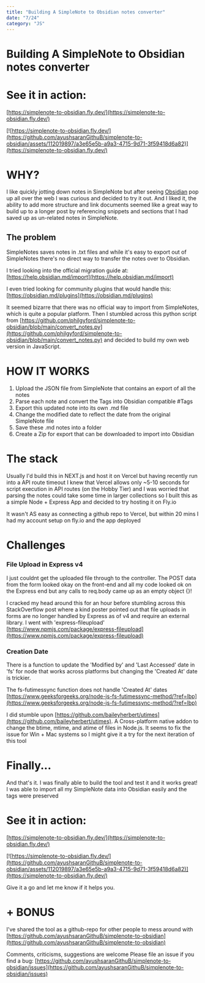 ```yaml
---
title: "Building A SimpleNote to Obsidian notes converter"
date: "7/24"
category: "JS"
---
```


# Building A SimpleNote to Obsidian notes converter

# See it in action:

[https://simplenote-to-obsidian.fly.dev/](https://simplenote-to-obsidian.fly.dev/)

[![https://simplenote-to-obsidian.fly.dev/](https://github.com/ayushsaranGithuB/simplenote-to-obsidian/assets/112019897/a3e65e5b-a9a3-4715-9d71-3f59418d6a82)](https://simplenote-to-obsidian.fly.dev/)

# WHY?

I like quickly jotting down notes in SimpleNote but after seeing [Obsidian](https://obsidian.md) pop up all over the web I was curious and decided to try it out. And I liked it, the ability to add more structure and link documents seemed like a great way to build up to a longer post by referencing snippets and sections that I had saved up as un-related notes in SimpleNote.

## The problem

SimpleNotes saves notes in .txt files and while it's easy to export out of SimpleNotes there's no direct way to transfer the notes over to Obsidian.

I tried looking into the official migration guide at: [https://help.obsidian.md/import](https://help.obsidian.md/import)

I even tried looking for community plugins that would handle this: [https://obsidian.md/plugins](https://obsidian.md/plugins)

It seemed bizarre that there was no official way to import from SimpleNotes, which is quite a popular platform. Then I stumbled across this python script from [https://github.com/philgyford/simplenote-to-obsidian/blob/main/convert_notes.py](https://github.com/philgyford/simplenote-to-obsidian/blob/main/convert_notes.py) and decided to build my own web version in JavaScript.

# HOW IT WORKS

1. Upload the JSON file from SimpleNote that contains an export of all the notes
2. Parse each note and convert the Tags into Obsidian compatible #Tags
3. Export this updated note into its own .md file
4. Change the modified date to reflect the date from the original SimpleNote file
5. Save these .md notes into a folder
6. Create a Zip for export that can be downloaded to import into Obsidian

# The stack

Usually I'd build this in NEXT.js and host it on Vercel but having recently run into a API route timeout I knew that Vercel allows only ~5-10 seconds for script execution in API routes (on the Hobby Tier) and I was worried that parsing the notes could take some time in larger collections so I built this as a simple Node + Express App and decided to try hosting it on Fly.io

It wasn't AS easy as connecting a github repo to Vercel, but within 20 mins I had my account setup on fly.io and the app deployed

# Challenges

### File Upload in Express v4

I just couldnt get the uploaded file through to the controller. The POST data from the form looked okay on the front-end and all my code looked ok on the Express end but any calls to req.body came up as an empty object {}!

I cracked my head around this for an hour before stumbling across this StackOverflow post where a kind poster pointed out that file uploads in forms are no longer handled by Express as of v4 and require an external library. I went with 'express-fileupload' [https://www.npmjs.com/package/express-fileupload](https://www.npmjs.com/package/express-fileupload)

### Creation Date

There is a function to update the 'Modified by' and 'Last Accessed' date in 'fs' for node that works across platforms but changing the 'Created At' date is trickier.

The fs-futimessync function does not handle 'Created At' dates [https://www.geeksforgeeks.org/node-js-fs-futimessync-method/?ref=lbp](https://www.geeksforgeeks.org/node-js-fs-futimessync-method/?ref=lbp)

I did stumble upon [https://github.com/baileyherbert/utimes](https://github.com/baileyherbert/utimes). A Cross-platform native addon to change the btime, mtime, and atime of files in Node.js. It seems to fix the issue for Win + Mac systems so I might give it a try for the next iteration of this tool

# Finally...

And that's it. I was finally able to build the tool and test it and it works great! I was able to import all my SimpleNote data into Obsidian easily and the tags were preserved

# See it in action:

[https://simplenote-to-obsidian.fly.dev/](https://simplenote-to-obsidian.fly.dev/)

[![https://simplenote-to-obsidian.fly.dev/](https://github.com/ayushsaranGithuB/simplenote-to-obsidian/assets/112019897/a3e65e5b-a9a3-4715-9d71-3f59418d6a82)](https://simplenote-to-obsidian.fly.dev/)

Give it a go and let me know if it helps you.

# + BONUS

I've shared the tool as a github-repo for other people to mess around with [https://github.com/ayushsaranGithuB/simplenote-to-obsidian](https://github.com/ayushsaranGithuB/simplenote-to-obsidian)

Comments, criticisms, suggestions are welcome Please file an issue if you find a bug: [https://github.com/ayushsaranGithuB/simplenote-to-obsidian/issues](https://github.com/ayushsaranGithuB/simplenote-to-obsidian/issues)
